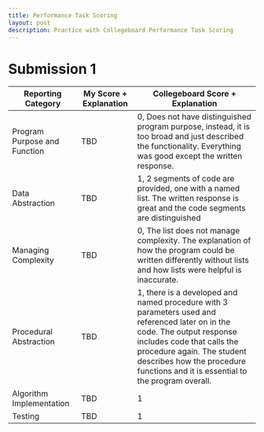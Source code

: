 ```yaml
---
title: Performance Task Scoring
layout: post 
description: Practice with Collegeboard Performance Task Scoring
---
```

# Submission 1

| Reporting Category | My Score + Explanation | Collegeboard Score + Explanation |
|-|-|-|
| Program Purpose and Function | TBD | 0, Does not have distinguished program purpose, instead, it is too broad and just described the functionality. Everything was good except the written response. | 
| Data Abstraction | TBD | 1, 2 segments of code are provided, one with a named list. The written response is great and the code segments are distinguished |
| Managing Complexity | TBD | 0, The list does not manage complexity. The explanation of how the program could be written differently without lists and how lists were helpful is inaccurate. |
| Procedural Abstraction | TBD | 1, there is a developed and named procedure with 3 parameters used and referenced later on in the code. The output response includes code that calls the procedure again. The student describes how the procedure functions and it is essential to the program overall. |
| Algorithm Implementation | TBD | 1 |
| Testing | TBD | 1 | 

 

